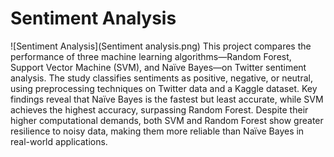 # Sentiment Analysis
![Sentiment Analysis](Sentiment analysis.png)
This project compares the performance of three machine learning algorithms—Random Forest, Support Vector Machine (SVM), and Naïve Bayes—on Twitter sentiment analysis. The study classifies sentiments as positive, negative, or neutral, using preprocessing techniques on Twitter data and a Kaggle dataset. Key findings reveal that Naïve Bayes is the fastest but least accurate, while SVM achieves the highest accuracy, surpassing Random Forest. Despite their higher computational demands, both SVM and Random Forest show greater resilience to noisy data, making them more reliable than Naïve Bayes in real-world applications.
